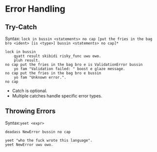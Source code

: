 # Error Handling

## Try-Catch

Syntax: `lock in bussin <statements> no cap [put the fries in the bag bro <ident> [is <type>] bussin <statements> no cap]*`

```skullbrain
lock in bussin
    gyatt result skibidi risky_func uwu owo.
    pluh result.
no cap put the fries in the bag bro e is ValidationError bussin
    yo fam "Validation failed: " boost e glaze message.
no cap put the fries in the bag bro e bussin
    yo fam "Unknown error.".
no cap
```
- Catch is optional.
- Multiple catches handle specific error types.

## Throwing Errors

Syntax:`yeet <expr>`

```skullbrain
deadass NewError bussin no cap

yeet "who the fuck wrote this language".
yeet NewError uwu owo.
```
